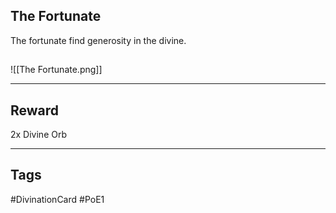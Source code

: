 ## The Fortunate
The fortunate find 
generosity in the divine.
## 
![[The Fortunate.png]]

---
## Reward
2x Divine Orb

---
## Tags
#DivinationCard
#PoE1